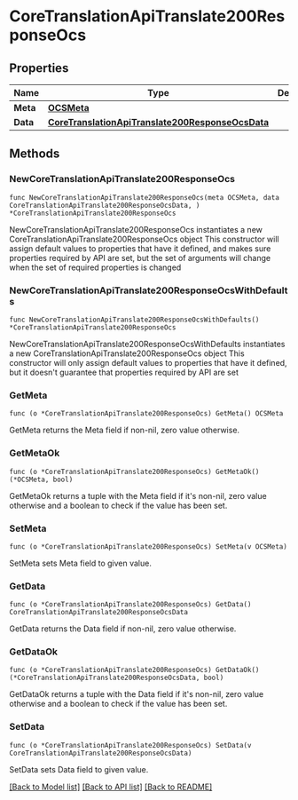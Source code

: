 # CoreTranslationApiTranslate200ResponseOcs

## Properties

Name | Type | Description | Notes
------------ | ------------- | ------------- | -------------
**Meta** | [**OCSMeta**](OCSMeta.md) |  | 
**Data** | [**CoreTranslationApiTranslate200ResponseOcsData**](CoreTranslationApiTranslate200ResponseOcsData.md) |  | 

## Methods

### NewCoreTranslationApiTranslate200ResponseOcs

`func NewCoreTranslationApiTranslate200ResponseOcs(meta OCSMeta, data CoreTranslationApiTranslate200ResponseOcsData, ) *CoreTranslationApiTranslate200ResponseOcs`

NewCoreTranslationApiTranslate200ResponseOcs instantiates a new CoreTranslationApiTranslate200ResponseOcs object
This constructor will assign default values to properties that have it defined,
and makes sure properties required by API are set, but the set of arguments
will change when the set of required properties is changed

### NewCoreTranslationApiTranslate200ResponseOcsWithDefaults

`func NewCoreTranslationApiTranslate200ResponseOcsWithDefaults() *CoreTranslationApiTranslate200ResponseOcs`

NewCoreTranslationApiTranslate200ResponseOcsWithDefaults instantiates a new CoreTranslationApiTranslate200ResponseOcs object
This constructor will only assign default values to properties that have it defined,
but it doesn't guarantee that properties required by API are set

### GetMeta

`func (o *CoreTranslationApiTranslate200ResponseOcs) GetMeta() OCSMeta`

GetMeta returns the Meta field if non-nil, zero value otherwise.

### GetMetaOk

`func (o *CoreTranslationApiTranslate200ResponseOcs) GetMetaOk() (*OCSMeta, bool)`

GetMetaOk returns a tuple with the Meta field if it's non-nil, zero value otherwise
and a boolean to check if the value has been set.

### SetMeta

`func (o *CoreTranslationApiTranslate200ResponseOcs) SetMeta(v OCSMeta)`

SetMeta sets Meta field to given value.


### GetData

`func (o *CoreTranslationApiTranslate200ResponseOcs) GetData() CoreTranslationApiTranslate200ResponseOcsData`

GetData returns the Data field if non-nil, zero value otherwise.

### GetDataOk

`func (o *CoreTranslationApiTranslate200ResponseOcs) GetDataOk() (*CoreTranslationApiTranslate200ResponseOcsData, bool)`

GetDataOk returns a tuple with the Data field if it's non-nil, zero value otherwise
and a boolean to check if the value has been set.

### SetData

`func (o *CoreTranslationApiTranslate200ResponseOcs) SetData(v CoreTranslationApiTranslate200ResponseOcsData)`

SetData sets Data field to given value.



[[Back to Model list]](../README.md#documentation-for-models) [[Back to API list]](../README.md#documentation-for-api-endpoints) [[Back to README]](../README.md)


